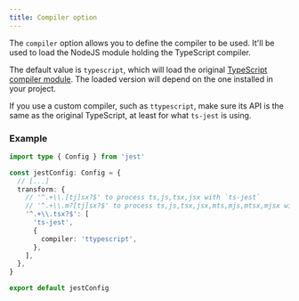 ```yaml
---
title: Compiler option
---
```


The `compiler` option allows you to define the compiler to be used. It'll be used to load the NodeJS module holding the TypeScript compiler.

The default value is `typescript`, which will load the original [TypeScript compiler module](https://www.npmjs.com/package/typescript).
The loaded version will depend on the one installed in your project.

If you use a custom compiler, such as `ttypescript`, make sure its API is the same as the original TypeScript, at least for what `ts-jest` is using.

### Example

```ts title="jest.config.ts"
import type { Config } from 'jest'

const jestConfig: Config = {
  // [...]
  transform: {
    // '^.+\\.[tj]sx?$' to process ts,js,tsx,jsx with `ts-jest`
    // '^.+\\.m?[tj]sx?$' to process ts,js,tsx,jsx,mts,mjs,mtsx,mjsx with `ts-jest`
    '^.+\\.tsx?$': [
      'ts-jest',
      {
        compiler: 'ttypescript',
      },
    ],
  },
}

export default jestConfig
```
